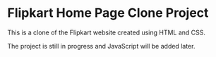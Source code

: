 # Flipkart  Home Page Clone Project

This is a clone of the Flipkart website created using HTML and CSS. 

The project is still in progress and JavaScript will be added later.
